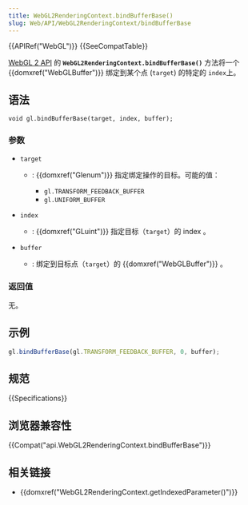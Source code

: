 ```yaml
---
title: WebGL2RenderingContext.bindBufferBase()
slug: Web/API/WebGL2RenderingContext/bindBufferBase
---
```

{{APIRef("WebGL")}} {{SeeCompatTable}}

[WebGL 2 API](/en-US/docs/Web/API/WebGL_API) 的 **`WebGL2RenderingContext.bindBufferBase()`** 方法将一个 {{domxref("WebGLBuffer")}} 绑定到某个点 (`target`) 的特定的 `index`上。

## 语法

```plain
void gl.bindBufferBase(target, index, buffer);
```

### 参数

- `target`

  - : {{domxref("Glenum")}} 指定绑定操作的目标。可能的值：

    - `gl.TRANSFORM_FEEDBACK_BUFFER`
    - `gl.UNIFORM_BUFFER`

- `index`
  - : {{domxref("GLuint")}} 指定目标（`target`）的 index 。
- `buffer`
  - : 绑定到目标点（`target`）的 {{domxref("WebGLBuffer")}} 。

### 返回值

无。

## 示例

```js
gl.bindBufferBase(gl.TRANSFORM_FEEDBACK_BUFFER, 0, buffer);
```

## 规范

{{Specifications}}

## 浏览器兼容性

{{Compat("api.WebGL2RenderingContext.bindBufferBase")}}

## 相关链接

- {{domxref("WebGL2RenderingContext.getIndexedParameter()")}}
